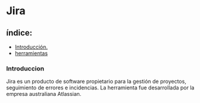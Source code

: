 # Jira
## índice:
- [Introducción.](#introduccion)
- [herramientas](#https://github.com/Yaamiilaa/Jira/tree/main/herramientas)

### Introduccion <a name="introduccion"></a>
Jira es un producto de software propietario para la gestión de proyectos, seguimiento de errores e incidencias. La herramienta fue desarrollada por la empresa australiana Atlassian.
